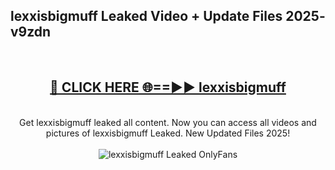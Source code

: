 <h2>lexxisbigmuff Leaked Video + Update Files 2025- v9zdn</h2>
<br>
<div align="center">
<h2><a href="https://libra.edu.pl?lexxisbigmuff" rel="nofollow">🔴 CLICK HERE 🌐==►► lexxisbigmuff</a></h2>
<br>
Get lexxisbigmuff leaked all content. Now you can access all videos and pictures of lexxisbigmuff Leaked. New Updated Files 2025!
<br>
<br>
<a href="https://libra.edu.pl?lexxisbigmuff" rel="nofollow" data-target="animated-image.originalLink"><img src="https://i.ibb.co.com/WyWwxjT/player-gif2.gif" alt="lexxisbigmuff Leaked OnlyFans" style="max-width: 100%; display: inline-block;" data-target="animated-image.originalImage"></a>
</div>
<br>